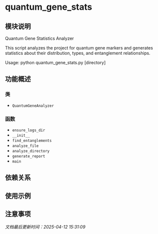 # quantum_gene_stats

## 模块说明
Quantum Gene Statistics Analyzer

This script analyzes the project for quantum gene markers and generates statistics
about their distribution, types, and entanglement relationships.

Usage:
    python quantum_gene_stats.py [directory]

## 功能概述

### 类

- `QuantumGeneAnalyzer`

### 函数

- `ensure_logs_dir`
- `__init__`
- `find_entanglements`
- `analyze_file`
- `analyze_directory`
- `generate_report`
- `main`

## 依赖关系

## 使用示例

## 注意事项

*文档最后更新时间：2025-04-12 15:31:09*